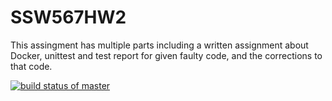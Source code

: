 # SSW567HW2
This assingment has multiple parts including a written assignment about Docker, unittest and test report for given faulty code, and the corrections to that code.

[![build status of master](https://travis-ci.com/samanthainneo99/SSW567HW2.svg?branch=master)](https://travis-ci.com/samanthainneo99/SSW567HW2)